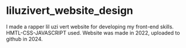 # liluzivert_website_design
 I made a rapper lil uzi vert website for developing my front-end skills. HMTL-CSS-JAVASCRIPT used.
 Website was made in 2022, uploaded to github in 2024.
